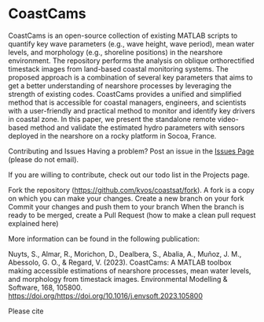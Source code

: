 # CoastCams
CoastCams is an open-source collection of existing MATLAB scripts to quantify key wave parameters (e.g., wave height, wave period), mean water levels, and morphology (e.g., shoreline positions) in the nearshore environment. The repository performs the analysis on oblique orthorectified timestack images from land-based coastal monitoring systems. The proposed approach is a combination of several key parameters that aims to get a better understanding of nearshore processes by leveraging the strength of existing codes. CoastCams provides a unified and simplified method that is accessible for coastal managers, engineers, and scientists with a user-friendly and practical method to monitor and identify key drivers in coastal zone. In this paper, we present the standalone remote video-based method and validate the estimated hydro parameters with sensors deployed in the nearshore on a rocky platform in Socoa, France. 

Contributing and Issues
Having a problem? Post an issue in the [Issues Page](https://github.com/NuytsSiegmund/CoastCams/issues) (please do not email).

If you are willing to contribute, check out our todo list in the Projects page.

Fork the repository (https://github.com/kvos/coastsat/fork). A fork is a copy on which you can make your changes.
Create a new branch on your fork
Commit your changes and push them to your branch
When the branch is ready to be merged, create a Pull Request (how to make a clean pull request explained here)

More information can be found in the following publication: 

Nuyts, S., Almar, R., Morichon, D., Dealbera, S., Abalia, A., Muñoz, J. M., Abessolo, G. O., & Regard, V. (2023). CoastCams: A MATLAB toolbox making accessible estimations of nearshore processes, mean water levels, and morphology from timestack images. Environmental Modelling & Software, 168, 105800. https://doi.org/https://doi.org/10.1016/j.envsoft.2023.105800 

Please cite 

